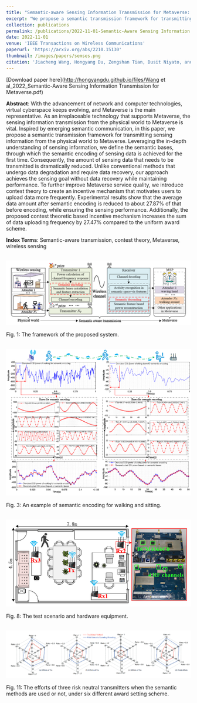 ```yaml
---
title: "Semantic-aware Sensing Information Transmission for Metaverse: A Contest Theoretic Approach"
excerpt: "We propose a semantic transmission framework for transmitting sensing information from the physical world to Metaverse. Leveraging the in-depth understanding of sensing information, we define the semantic bases, through which the semantic encoding of sensing data is achieved for the first time. To further improve Metaverse service quality, we introduce contest theory to create an incentive mechanism that motivates users to upload data more frequently"
collection: publications
permalink: /publications/2022-11-01-Semantic-Aware Sensing Information Transmission for Metaverse
date: 2022-11-01
venue: 'IEEE Transactions on Wireless Communications'
paperurl: 'https://arxiv.org/abs/2210.15130'
thumbnail: /images/papers/semses.png
citation: 'Jiacheng Wang, Hongyang Du, Zengshan Tian, Dusit Niyato, and Jiawen Kang. "Semantic-aware sensing information transmission for metaverse: A contest theoretic approach." arXiv preprint arXiv:2211.12783 (2022).'
---
```


[Download paper here](http://hongyangdu.github.io/files/Wang et al_2022_Semantic-Aware Sensing Information Transmission for Metaverse.pdf)

**Abstract**: With the advancement of network and computer technologies, virtual cyberspace keeps evolving, and Metaverse is the main representative. As an irreplaceable technology that supports Metaverse, the sensing information transmission from the physical world to Metaverse is vital. Inspired by emerging semantic communication, in this paper, we propose a semantic transmission framework for transmitting sensing information from the physical world to Metaverse. Leveraging the in-depth understanding of sensing information, we define the semantic bases, through which the semantic encoding of sensing data is achieved for the first time. Consequently, the amount of sensing data that needs to be transmitted is dramatically reduced. Unlike conventional methods that undergo data degradation and require data recovery, our approach achieves the sensing goal without data recovery while maintaining performance. To further improve Metaverse service quality, we introduce contest theory to create an incentive mechanism that motivates users to upload data more frequently. Experimental results show that the average data amount after semantic encoding is reduced to about 27.87% of that before encoding, while ensuring the sensing performance. Additionally, the proposed contest theoretic based incentive mechanism increases the sum of data uploading frequency by 27.47% compared to the uniform award scheme.

**Index Terms**: Semantic-aware transmission, contest theory, Metaverse, wireless sensing

<br/><img src='/images/papers/sesmodel.png' width = "700">

Fig. 1: The framework of the proposed system.

<br/><img src='/images/papers/semses.png' width = "700">

Fig. 3: An example of semantic encoding for walking and sitting.

<br/><img src='/images/papers/sestest.png' width = "700">

Fig. 8: The test scenario and hardware equipment.

<br/><img src='/images/papers/sescon.png' width = "700">

Fig. 11: The efforts of three risk neutral transmitters when the semantic methods are used or not, under six different award setting scheme.